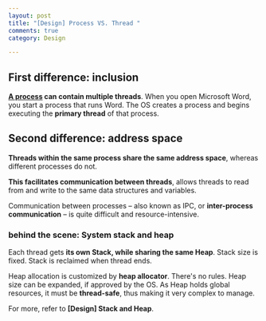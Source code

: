 ```yaml
---
layout: post
title: "[Design] Process VS. Thread "
comments: true
category: Design

---
```


## First difference: inclusion

__[A process](http://www.programmerinterview.com/index.php/operating-systems/thread-vs-process/) can contain multiple threads__. When you open Microsoft Word, you start a process that runs Word. The OS creates a process and begins executing the __primary thread__ of that process. 

## Second difference: address space

__Threads within the same process share the same address space__, whereas different processes do not. 

__This facilitates communication between threads__, allows threads to read from and write to the same data structures and variables. 

Communication between processes – also known as IPC, or __inter-process communication__ – is quite difficult and resource-intensive.

### behind the scene: System stack and heap

Each thread gets __its own Stack, while sharing the same Heap__. Stack size is fixed. Stack is reclaimed when thread ends. 

Heap allocation is customized by __heap allocator__. There's no rules. Heap size can be expanded, if approved by the OS. As Heap holds global resources, it must be __thread-safe__, thus making it very complex to manage. 

For more, refer to __[Design] Stack and Heap__. 
